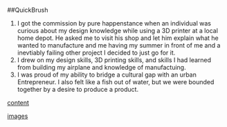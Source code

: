 ##QuickBrush
1. I got the commission by pure happenstance when an individual was curious about my design knowledge while using a 3D printer at a local home depot. He asked me to visit his shop and let him explain what he wanted to manufacture and me having my summer in front of me and a inevtiably failing other project I decided to just go for it. 
2. I drew on my design skills, 3D printing skills, and skills I had learned from building my airplane and knowledge of manufactuing. 
3. I was proud of my ability to bridge a cultural gap with an urban Entrepreneur. I also felt like a fish out of water, but we were bounded together by a desire to produce a product. 

[content](https://github.com/DannyBoyBroadSword/andrewhennessy/tree/master/Projects/Quickbrush/content.md)

[images](https://github.com/DannyBoyBroadSword/andrewhennessy/tree/master/Projects/Quickbrush/img)
